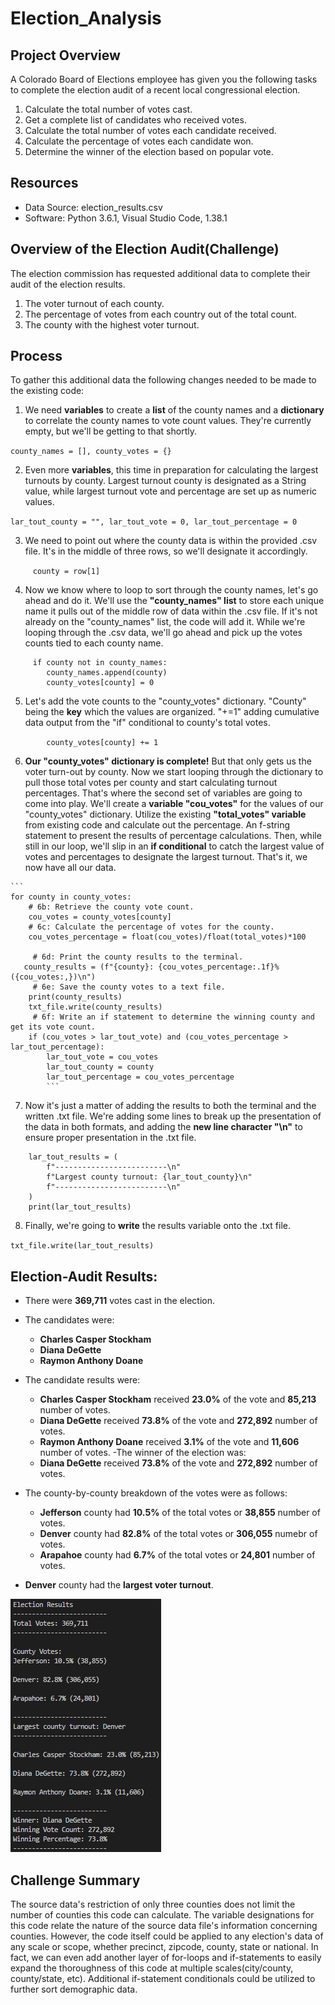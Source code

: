 # Election_Analysis

## Project Overview
A Colorado Board of Elections employee has given you the following tasks to complete the election audit of a recent local congressional election.

1. Calculate the total number of votes cast.
2. Get a complete list of candidates who received votes.
3. Calculate the total number of votes each candidate received.
4. Calculate the percentage of votes each candidate won.
5. Determine the winner of the election based on popular vote.

## Resources
- Data Source: election_results.csv
- Software: Python 3.6.1, Visual Studio Code, 1.38.1
  
## Overview of the Election Audit(Challenge)
The election commission has requested additional data to complete their audit of the election results.
  
  1. The voter turnout of each county.  
  2. The percentage of votes from each country out of the total count.  
  3. The county with the highest voter turnout.

## Process

To gather this additional data the following changes needed to be made to the existing code:

  1. We need **variables** to create a **list** of the county names and a **dictionary** to correlate the county names to vote count values. They're currently empty, but we'll be getting to that shortly.
  
`county_names = [], county_votes = {}`
 
  2. Even more **variables**, this time in preparation for calculating the largest turnouts by county. Largest turnout county is designated as a String value, while largest turnout vote and percentage are set up as numeric values.

`lar_tout_county = "",
lar_tout_vote = 0,
lar_tout_percentage = 0`

  3. We need to point out where the county data is within the provided .csv file. It's in the middle of three rows, so we'll designate it accordingly.

`     county = row[1]`

  4. Now we know where to loop to sort through the county names, let's go ahead and do it. We'll use the **"county_names" list** to store each unique name it pulls out of the middle row of data within the .csv file. If it's not already on the "county_names" list, the code will add it. While we're looping through the .csv data, we'll go ahead and pick up the votes counts tied to each county name.
```     
     if county not in county_names:       
        county_names.append(county)
        county_votes[county] = 0
```
  5. Let's add the vote counts to the "county_votes" dictionary. "County" being the **key** which the values are organized. "+=1" adding cumulative data output from the "if" conditional to county's total votes.

`        county_votes[county] += 1`

  6. **Our "county_votes" dictionary is complete!** But that only gets us the voter turn-out by county. Now we start looping through the dictionary to pull those total votes per county and start calculating turnout percentages. That's where the second set of variables are going to come into play. We'll create a **variable "cou_votes"** for the values of our "county_votes" dictionary. Utilize the existing **"total_votes" variable** from existing code and calculate out the percentage. An f-string statement to present the results of percentage calculations. Then, while still in our loop, we'll slip in an **if conditional** to catch the largest value of votes and percentages to designate the largest turnout.  That's it, we now have all our data.

    ```
    for county in county_votes:
        # 6b: Retrieve the county vote count.
        cou_votes = county_votes[county]
        # 6c: Calculate the percentage of votes for the county.
        cou_votes_percentage = float(cou_votes)/float(total_votes)*100        

         # 6d: Print the county results to the terminal.
       county_results = (f"{county}: {cou_votes_percentage:.1f}% ({cou_votes:,})\n")
         # 6e: Save the county votes to a text file.
        print(county_results)
        txt_file.write(county_results)
         # 6f: Write an if statement to determine the winning county and get its vote count.
        if (cou_votes > lar_tout_vote) and (cou_votes_percentage > lar_tout_percentage):
            lar_tout_vote = cou_votes
            lar_tout_county = county
            lar_tout_percentage = cou_votes_percentage
            ```

  7. Now it's just a matter of adding the results to both the terminal and the written .txt file. We're adding some lines to break up the presentation of the data in both formats, and adding the **new line character "\n"** to ensure proper presentation in the .txt file.

```
    lar_tout_results = (
        f"-------------------------\n"
        f"Largest county turnout: {lar_tout_county}\n"
        f"-------------------------\n"
    )
    print(lar_tout_results)
```

  8. Finally, we're going to **write** the results variable onto the .txt file.

 `txt_file.write(lar_tout_results)`
 
 ## Election-Audit Results:
- There were **369,711** votes cast in the election.
- The candidates were:
  - **Charles Casper Stockham**  
  - **Diana DeGette**
  - **Raymon Anthony Doane**
- The candidate results were:
  - **Charles Casper Stockham** received **23.0%** of the vote and **85,213** number of votes.
  - **Diana DeGette** received **73.8%** of the vote and **272,892** number of votes.
  - **Raymon Anthony Doane** received **3.1%** of the vote and **11,606** number of votes. 
-The winner of the election was:
  - **Diana DeGette** received **73.8%** of the vote and **272,892** number of votes.
 
- The county-by-county breakdown of the votes were as follows:
  - **Jefferson** county had **10.5%** of the total votes or **38,855** number of votes.
  - **Denver** county had **82.8%** of the total votes or **306,055** numebr of votes.
  - **Arapahoe** county had **6.7%** of the total votes or **24,801** number of votes.
- **Denver** county had the **largest voter turnout**.
 
 ![This is an image](https://raw.githubusercontent.com/aaron-ardell/Election_Analysis/main/Pypoll_challenge_terminal.png)
 
 ## Challenge Summary
 
The source data's restriction of only three counties does not limit the number of counties this code can calculate. The variable designations for this code relate the nature of the source data file's information concerning counties. However, the code itself could be applied to any election's data of any scale or scope, whether precinct, zipcode, county, state or national. In fact, we can even add another layer of for-loops and if-statements to easily expand the thoroughness of this code at multiple scales(city/county, county/state, etc). Additional if-statement conditionals could be utilized to further sort demographic data.
 
 
